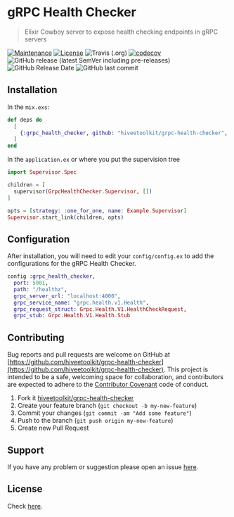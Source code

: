 # gRPC Health Checker

> Elixir Cowboy server to expose health checking endpoints in gRPC servers

[![Maintenance](https://img.shields.io/maintenance/yes/2019.svg)]()
[![License](https://img.shields.io/github/license/hiveetoolkit/grpc-health-checker.svg)](https://github.com/hiveetoolkit/grpc-health-checker/blob/master/LICENSE)
![Travis (.org)](https://img.shields.io/travis/hiveetoolkit/grpc-health-checker)
[![codecov](https://codecov.io/gh/hiveetoolkit/grpc-health-checker/branch/master/graph/badge.svg)](https://codecov.io/gh/hiveetoolkit/grpc-health-checker)
![GitHub release (latest SemVer including pre-releases)](https://img.shields.io/github/v/release/hiveetoolkit/grpc-health-checker?include_prereleases)
![GitHub Release Date](https://img.shields.io/github/release-date/hiveetoolkit/grpc-health-checker)
![GitHub last commit](https://img.shields.io/github/last-commit/hiveetoolkit/grpc-health-checker)

## Installation

In the `mix.exs`:

```elixir
def deps do
  [
    {:grpc_health_checker, github: "hiveetoolkit/grpc-health-checker", tag: "v0.1.1"}
  ]
end
```

In the `application.ex` or where you put the supervision tree

```elixir
import Supervisor.Spec

children = [
  supervisor(GrpcHealthChecker.Supervisor, [])
]

opts = [strategy: :one_for_one, name: Example.Supervisor]
Supervisor.start_link(children, opts)
```

## Configuration

After installation, you will need to edit your `config/config.ex` to add the configurations for the gRPC Health Checker.

```elixir
config :grpc_health_checker,
  port: 5001,
  path: "/healthz",
  grpc_server_url: "localhost:4000",
  grpc_service_name: "grpc.health.v1.Health",
  grpc_request_struct: Grpc.Health.V1.HealthCheckRequest,
  grpc_stub: Grpc.Health.V1.Health.Stub
```

## Contributing

Bug reports and pull requests are welcome on GitHub at [https://github.com/hiveetoolkit/grpc-health-checker](https://github.com/hiveetoolkit/grpc-health-checker). This project is intended to be a safe, welcoming space for collaboration, and contributors are expected to adhere to the [Contributor Covenant](https://contributor-covenant.org) code of conduct.

1. Fork it [hiveetoolkit/grpc-health-checker](https://github.com/hiveetoolkit/grpc-health-checker/fork)
2. Create your feature branch (`git checkout -b my-new-feature`)
3. Commit your changes (`git commit -am "Add some feature"`)
4. Push to the branch (`git push origin my-new-feature`)
5. Create new Pull Request

## Support

If you have any problem or suggestion please open an issue [here](https://github.com/hiveetoolkit/grpc-health-checker/issues).

## License

Check [here](LICENSE).